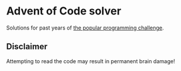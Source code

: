 # Advent of Code solver

Solutions for past years of [the popular programming challenge](https://adventofcode.com/).

## Disclaimer

Attempting to read the code may result in permanent brain damage!

